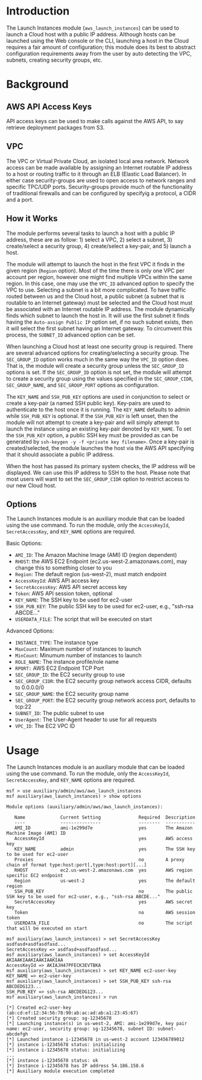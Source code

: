 
# Introduction

The Launch Instances module (`aws_launch_instances`) can be used to launch a
Cloud host with a public IP address. Although hosts can be launched using the
Web console or the CLI, launching a host in the Cloud requires a fair
amount of configuration; this module does its best to abstract configuration
requirements away from the user by auto detecting the VPC, subnets, creating
security groups, etc.


# Background

## AWS API Access Keys

API access keys can be used to make calls against the AWS API, to say
retrieve deployment packages from S3.

## VPC

The VPC or Virtual Private Cloud, an isolated local area network. Network access
can be made available by assigning an Internet routable IP address to a host or
routing traffic to it through an ELB (Elastic Load Balancer). In either case
security-groups are used to open access to network ranges and specific TPC/UDP
ports. Security-groups provide much of the functionality of traditional firewalls
and can be configured by specifyig a protocol, a CIDR and a port. 

## How it Works
The module performs several tasks to launch a host with a public IP address,
these are as follow: 1) select a VPC, 2) select a subnet, 3) create/select a
security group, 4) create/select a key-pair, and 5) launch a host.

The module will attempt to launch the host in the first VPC it finds in the
given region (`Region` option). Most of the time there is only one VPC per
account per region, however one might find multiple VPCs within the same region.
In this case, one may use the `VPC_ID` advanced option to specify the VPC to
use. Selecting a subnet is a bit more complicated. To have traffic routed
between us and the Cloud host, a public subnet (a subnet that is routable to an
Internet gateway) must be selected and the Cloud host must be associated with
an Internet routable IP address. The module dynamically finds which subnet to
launch the host in. It will use the first subnet it finds having the
`Auto-assign Public IP` option set, if no such subnet exists, then it will
select the first subnet having an Internet gateway. To circumvent this process,
the `SUBNET_ID` advanced option can be set. 

When launching a Cloud host at least one security group is required. There are
several advanced options for creating/selecting a security group. The
`SEC_GROUP_ID` option works much in the same way the `VPC_ID` option does.
That is, the module will create a security group unless the `SEC_GROUP_ID`
options is set. If the `SEC_GROUP_ID` option is not set, the module will attempt
to create a security group using the values specified in the `SEC_GROUP_CIDR`,
`SEC_GROUP_NAME`, and `SEC_GROUP_PORT` options as configuration. 

The `KEY_NAME` and `SSH_PUB_KEY` options are used in conjunction to select or
create a key-pair (a named SSH public key). Key-pairs are used to authenticate
to the host once it is running. The `KEY_NAME` defaults to admin while
`SSH_PUB_KEY` is optional. If the `SSH_PUB_KEY` is left unset, then the module
will not attempt to create a key-pair and will simply attempt to launch the
instance using an existing key-pair denoted by `KEY_NAME`. To set the
`SSH_PUB_KEY` option, a public SSH key must be provided as can be generated by
`ssh-keygen -y -f <private key filename>`. Once a key-pair is created/selected,
the module launches the host via the AWS API specifying that it should
associate a public IP address.

When the host has passed its primary system checks, the IP address will be
displayed. We can use this IP address to SSH to the host. Please note that
most users will want to set the `SEC_GROUP_CIDR` option to restrict access to
our new Cloud host.

## Options

The Launch Instances module is an auxiliary module that can be loaded using the
use command. To run the module, only the `AccessKeyId`, `SecretAccessKey`, and
`KEY_NAME` options are required.

Basic Options:

* `AMI_ID`: The Amazon Machine Image (AMI) ID (region dependent)
* `RHOST`: the AWS EC2 Endpoint (ec2.us-west-2.amazonaws.com), may change this to something closer to you
* `Region`: The default region (us-west-2), must match endpoint
* `AccessKeyId`: AWS API access key
* `SecretAccessKey`: AWS API secret access key
* `Token`: AWS API session token, optional
* `KEY_NAME`: The SSH key to be used for ec2-user
* `SSH_PUB_KEY`: The public SSH key to be used for ec2-user, e.g., "ssh-rsa ABCDE..."
* `USERDATA_FILE`: The script that will be executed on start

Advanced Options:

* `INSTANCE_TYPE`: The instance type
* `MaxCount`: Maximum number of instances to launch
* `MinCount`: Minumum number of instances to launch
* `ROLE_NAME`: The instance profile/role name
* `RPORT:` AWS EC2 Endpoint TCP Port
* `SEC_GROUP_ID`: the EC2 security group to use
* `SEC_GROUP_CIDR`: the EC2 security group network access CIDR, defaults to 0.0.0.0/0
* `SEC_GROUP_NAME`: the EC2 security group name
* `SEC_GROUP_PORT`: the EC2 security group network access port, defaults to tcp:22
* `SUBNET_ID`: The public subnet to use
* `UserAgent`: The User-Agent header to use for all requests
* `VPC_ID`: The EC2 VPC ID



# Usage

The Launch Instances module is an auxiliary module that can be loaded using the
use command. To run the module, only the `AccessKeyId`, `SecretAccessKey`, and
`KEY_NAME` options are required.

```
msf > use auxiliary/admin/aws/aws_launch_instances
msf auxiliary(aws_launch_instances) > show options

Module options (auxiliary/admin/aws/aws_launch_instances):

   Name             Current Setting              Required  Description
   ----             ---------------              --------  -----------
   AMI_ID           ami-1e299d7e                 yes       The Amazon Machine Image (AMI) ID
   AccessKeyId                                   yes       AWS access key
   KEY_NAME         admin                        yes       The SSH key to be used for ec2-user
   Proxies                                       no        A proxy chain of format type:host:port[,type:host:port][...]
   RHOST            ec2.us-west-2.amazonaws.com  yes       AWS region specific EC2 endpoint
   Region           us-west-2                    yes       The default region
   SSH_PUB_KEY                                   no        The public SSH key to be used for ec2-user, e.g., "ssh-rsa ABCDE..."
   SecretAccessKey                               yes       AWS secret key
   Token                                         no        AWS session token
   USERDATA_FILE                                 no        The script that will be executed on start

msf auxiliary(aws_launch_instances) > set SecretAccessKey asdfasd+asdfasdfasd...
SecretAccessKey => asdfasd+asdfasdfasd...
msf auxiliary(aws_launch_instances) > set AccessKeyId AKIAAKIAAKIAAKIAAKIAA
AccessKeyId => AKIAJH47PFECK3EVTBKA
msf auxiliary(aws_launch_instances) > set KEY_NAME ec2-user-key
KEY_NAME => ec2-user-key
msf auxiliary(aws_launch_instances) > set SSH_PUB_KEY ssh-rsa ABCDEDG123...
SSH_PUB_KEY => ssh-rsa ABCDEDG123...
msf auxiliary(aws_launch_instances) > run

[*] Created ec2-user-key (ab:cd:ef:12:34:56:78:90:ab:ac:ad:ab:a1:23:45:67)
[*] Created security group: sg-12345678
[*] Launching instance(s) in us-west-2, AMI: ami-1e299d7e, key pair name: ec2-user, security group: sg-12345678, subnet ID: subnet-abcdefgh
[*] Launched instance i-12345678 in us-west-2 account 123456789012
[*] instance i-12345678 status: initializing
[*] instance i-12345678 status: initializing
...
[*] instance i-12345678 status: ok
[*] Instance i-12345678 has IP address 54.186.158.6
[*] Auxiliary module execution completed 
```

